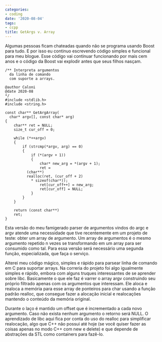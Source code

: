 ```yaml
---
categories:
- coding
date: '2020-08-04'
tags:
- ccpp
title: GetArgs v. Array
---
```


Algumas pessoas ficam chateadas quando não se programa usando Boost para tudo. E por isso eu continuo escrevendo código simples e funcional para meu blogue. Esse código vai continuar funcionando por mais cem anos e o código da Boost vai explodir antes que seus filhos nasçam.

    /** Interpreta argumentos 
      da linha de comando 
      com suporte a arrays.

    @author Caloni
    @date 2020-08
    */
    #include <stdlib.h>
    #include <string.h>
    
    const char** GetArgArray(
      char* argv[], const char* arg)
    {
    	char** ret = NULL;
    	size_t cur_off = 0;
    
    	while (*++argv)
    	{
    		if (strcmp(*argv, arg) == 0)
    		{
    			if (*(argv + 1))
    			{
    				char* new_arg = *(argv + 1);
    				ret = 
              (char**)
              realloc(ret, (cur_off + 2) 
                * sizeof(char*));
    				ret[cur_off++] = new_arg;
    				ret[cur_off] = NULL;
    			}
    		}
    	}
    
    	return (const char**)
        ret;
    }

Esta versão do meu famigerado parser de argumentos vindos do argc e argv atende uma necessidade que tive recentemente em um projeto de teste: obter um array de argumento. Um array de argumentos é o mesmo argumento repetido n vezes se transformando em um array para ser consumido como tal. Para essa versão será necessário uma segunda função, especializada, que faça o serviço.

Alterei meu código mágico, simples e rápido para parsear linha de comando em C para suportar arrays. Na correria do projeto foi algo igualmente simples e rápido, embora com alguns truques interessantes de se aprender sobre libc. Basicamente o que ele faz é varrer o array argv construindo seu próprio filtrado apenas com os argumentos que interessam. Ele aloca e realoca a memória para esse array de ponteiros para char usando a função padrão realloc, que consegue fazer a alocação inicial e realocações mantendo o conteúdo da memória original.

Durante o laço é mantido um offset que é incrementado a cada novo argumento. Caso não exista nenhum argumento o retorno será NULL. O aprendizado de libc aqui fica por conta do uso do realloc para simplificar realocação, algo que C++ não possui até hoje (se você quiser fazer as coisas apenas no modo C++ com new e delete) e que depende de abstrações da STL como containers para fazê-lo.